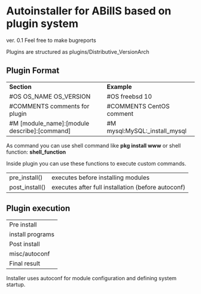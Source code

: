 
Autoinstaller for ABillS based on plugin system
===============================================

ver. 0.1
Feel free to make bugreports

Plugins are structured as plugins/Distributive_VersionArch

Plugin Format
-------------

<table>
  <tr>
    <td>
      <b>Section</b>
    </td>
    <td>
      <b>Example</b>
    </td>
  </tr>
  <tr>
    <td>
      #OS OS_NAME OS_VERSION
    </td>
    <td>
      #OS freebsd 10
    </td>
  </tr>
  <tr>
    <td>
      #COMMENTS comments for plugin
    </td>
    <td>
      #COMMENTS CentOS comment
    </td>
  </tr>
  <tr>
    <td>
      #M [module_name]:[module describe]:[command]
    </td>
    <td>
      #M mysql:MySQL:_install_mysql
    </td>
  </tr>

</table>

As command you can use shell command like 
  <b>pkg install www</b> 
or shell function:
  <b>shell_function</b>

Inside plugin you can use these functions to execute custom commands.
<table>
  <tr>
    <td>
      pre_install()
    </td>
    <td>
      executes before installing modules
    </td>
  </tr>
  <tr>
    <td>
      post_install()
    </td>
    <td>
       executes after full installation (before autoconf)
    </td>
  </tr>  
</table> 


Plugin execution
----------------
<table>
  <tr><td>
    Pre install 
  </td></tr>
  <tr><td>
    install programs
  </td></tr>
  <tr><td>
    Post install
  </td></tr>
  <tr><td>
    misc/autoconf 
  </td></tr>
  <tr><td>
    Final result
  </td></tr>
</table>

Installer uses autoconf for module configuration and defining system startup.
